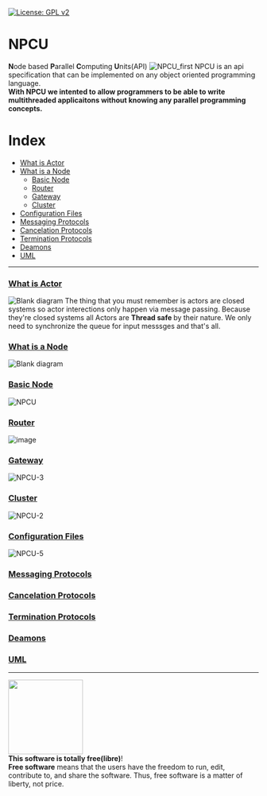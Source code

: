 [![License: GPL v2](https://img.shields.io/badge/License-GPL%20v2-blue.svg)](https://www.gnu.org/licenses/old-licenses/gpl-2.0.en.html)<br>  

# NPCU
**N**ode based **P**arallel **C**omputing **U**nits(API)
![NPCU_first](https://user-images.githubusercontent.com/22853419/125204863-fb544b80-e287-11eb-9f81-7a90bd5c56ca.png)
NPCU is an api specification that can be implemented on any object oriented programming language.<br>
**With NPCU we intented to allow programmers to be able to write multithreaded applicaitons without knowing any parallel programming concepts.**

Index
=============================
- [What is Actor](#what-is-actor)
- [What is a Node](#what-is-a-node)
    - [Basic Node](#basic-node)
    - [Router](#router)
    - [Gateway](#gateway)
    - [Cluster](#cluster)
- [Configuration Files](#configuration-files)
- [Messaging Protocols](#messaging-protocols)
- [Cancelation Protocols](#cancelation-protocols)
- [Termination Protocols](#termination-protocols)
- [Deamons](#deamons)
- [UML](#uml)
 ----------------------------------

### [What is Actor](#what-is-actor)
![Blank diagram](https://user-images.githubusercontent.com/22853419/125189347-53675f80-e240-11eb-94bd-a298174fdcf7.png)
The thing that you must remember is actors are closed systems so actor interections only happen via message passing. Because they're closed systems all Actors are <b>Thread safe </b> by their nature. We only need to synchronize the queue for input messsges and that's all. 
### [What is a Node](#what-is-a-node)
![Blank diagram](https://user-images.githubusercontent.com/22853419/125190243-d7bbe180-e244-11eb-901f-37f8782c9326.png)

### [Basic Node](#basic-node)
![NPCU](https://user-images.githubusercontent.com/22853419/125205520-4b80dd00-e28b-11eb-9ec6-833ffa57f7ec.png)

### [Router](#router)
![image](https://user-images.githubusercontent.com/22853419/125206362-93a1fe80-e28f-11eb-905f-772b3af23280.png)

### [Gateway](#gateway)
![NPCU-3](https://user-images.githubusercontent.com/22853419/125206836-dd8be400-e291-11eb-9b49-0525bedf8b99.png)
### [Cluster](#cluster) 
![NPCU-2](https://user-images.githubusercontent.com/22853419/125206790-aa495500-e291-11eb-89e4-93b5d2d245bb.png)
### [Configuration Files](#configuration-files)
![NPCU-5](https://user-images.githubusercontent.com/22853419/125262276-b7eef100-e30a-11eb-8e4c-3a842b942190.png)

### [Messaging Protocols](#messaging-protocols)
### [Cancelation Protocols](#cancelation-protocols)
### [Termination Protocols](#termination-protocols)
### [Deamons](#deamons)
### [UML](#uml)
<hr> 
<img src = "https://user-images.githubusercontent.com/22853419/126822611-708fb803-f99e-4fa7-9509-2fb724123d4c.png" width="150" height="150"/><br>
<b>This software is totally free(libre)</b>!<br> 
<b>Free software</b> means that the users have the freedom to run, edit, contribute to, and share the software. Thus, free software is a matter of liberty, not price.
